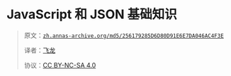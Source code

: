 # JavaScript 和 JSON 基础知识

> 原文：[`zh.annas-archive.org/md5/256179285D6D80D91E6E7DA046AC4F3E`](https://zh.annas-archive.org/md5/256179285D6D80D91E6E7DA046AC4F3E)
> 
> 译者：[飞龙](https://github.com/wizardforcel)
> 
> 协议：[CC BY-NC-SA 4.0](http://creativecommons.org/licenses/by-nc-sa/4.0/)